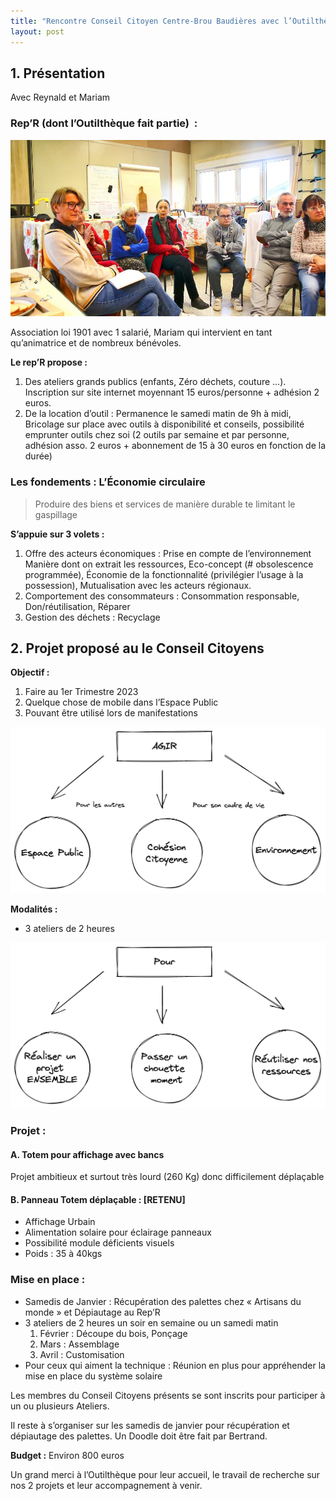 ```yaml
---
title: "Rencontre Conseil Citoyen Centre-Brou Baudières avec l’Outilthèque"
layout: post
---
```


## 1. Présentation

Avec Reynald et Mariam

### Rep’R (dont l’Outilthèque fait partie)  :

![](/images/outitheque-conseil-2022-11-26.jpeg)

Association loi 1901 avec 1 salarié, Mariam qui intervient en tant qu’animatrice et de nombreux bénévoles.


**Le rep’R propose :**

1. Des ateliers grands publics (enfants, Zéro déchets, couture …). Inscription sur site internet moyennant 15 euros/personne + adhésion 2 euros.
2. De la location d’outil : Permanence le samedi matin de 9h à midi, Bricolage sur place avec outils à disponibilité et conseils, possibilité emprunter outils chez soi (2 outils par semaine et par personne, adhésion asso. 2 euros + abonnement de 15 à 30 euros en fonction de la durée)

### Les fondements : L’Économie circulaire

> Produire des biens et services de manière durable te limitant le gaspillage

**S’appuie sur 3 volets :**

1. Offre des acteurs économiques : Prise en compte de l’environnement
Manière dont on extrait les ressources, Eco-concept (# obsolescence programmée), Économie de la fonctionnalité (privilégier l’usage à la possession), Mutualisation avec les acteurs régionaux.
2. Comportement des consommateurs : Consommation responsable, Don/réutilisation, Réparer
3. Gestion des déchets : Recyclage

## 2. Projet proposé au le Conseil Citoyens

**Objectif :**

1. Faire au 1er Trimestre 2023
2. Quelque chose de mobile dans l’Espace Public
3. Pouvant être utilisé lors de manifestations

![](/images/outiltheque-schema-1.png)

**Modalités :**

 * 3 ateliers de 2 heures

![](/images/outiltheque-schema-2.png)

### Projet :

#### A. Totem pour affichage avec bancs
Projet ambitieux et surtout très lourd (260 Kg) donc difficilement déplaçable

#### B. Panneau Totem déplaçable : [RETENU]

 * Affichage Urbain
 * Alimentation solaire pour éclairage panneaux
 * Possibilité module déficients visuels
 * Poids : 35 à 40kgs

### Mise en place :

* Samedis de Janvier : Récupération des palettes chez « Artisans du monde » et Dépiautage au Rep’R
* 3 ateliers de 2 heures un soir en semaine ou un samedi matin
	1. Février : Découpe du bois, Ponçage
	2. Mars : Assemblage
	3. Avril : Customisation
* Pour ceux qui aiment la technique : Réunion en plus pour appréhender la mise en place du système solaire

Les membres du Conseil Citoyens présents se sont inscrits pour participer à un ou plusieurs
Ateliers.

Il reste à s’organiser sur les samedis de janvier pour récupération et dépiautage des palettes. Un Doodle doit être fait par Bertrand.

**Budget :**
Environ 800 euros


Un grand merci à l’Outilthèque pour leur accueil, le travail de recherche sur nos 2 projets et leur accompagnement à venir.
